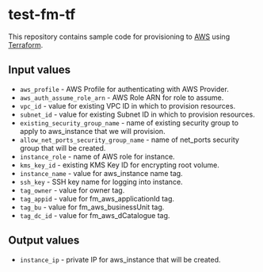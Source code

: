 # test-fm-tf

This repository contains sample code for provisioning to [AWS](https://aws.amazon.com/) using [Terraform](https://terraform.io).

## Input values
* `aws_profile` - AWS Profile for authenticating with AWS Provider.
* `aws_auth_assume_role_arn` - AWS Role ARN for role to assume.
* `vpc_id` - value for existing VPC ID in which to provision resources.
* `subnet_id` - value for existing Subnet ID in which to provision resources.
* `existing_security_group_name` - name of existing security group to apply to aws_instance that we will provision.
* `allow_net_ports_security_group_name` - name of net_ports security group that will be created.
* `instance_role` - name of AWS role for instance.
* `kms_key_id` - existing KMS Key ID for encrypting root volume.
* `instance_name` - value for aws_instance name tag.
* `ssh_key` - SSH key name for logging into instance.
* `tag_owner` - value for owner tag.
* `tag_appid` - value for fm_aws_applicationId tag.
* `tag_bu` - value for fm_aws_businessUnit tag.
* `tag_dc_id` - value for fm_aws_dCatalogue tag.

## Output values
* `instance_ip` - private IP for aws_instance that will be created.
